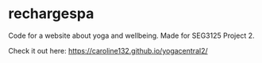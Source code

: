 # rechargespa

Code for a website about yoga and wellbeing. Made for SEG3125 Project 2.

Check it out here: <https://caroline132.github.io/yogacentral2/>